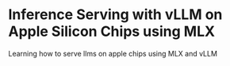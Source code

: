 # Inference Serving with vLLM on Apple Silicon Chips using MLX

Learning how to serve llms on apple chips using MLX and vLLM